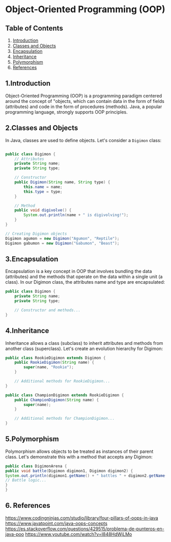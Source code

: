 # Object-Oriented Programming (OOP)

## **Table of Contents**

1. [Introduction](#1Introduction)
2. [Classes and Objects](#2classes-and-objects)
3. [Encapsulation](#3encapsulation)
4. [Inheritance](#4inheritance)
5. [Polymorphism](#5polymorphism)
6. [References](#6-references)
## 1.Introduction

Object-Oriented Programming (OOP) is a programming paradigm centered around the concept of "objects,
which can contain data in the form of fields (attributes) and code in the form of procedures (methods).
Java, a popular programming language, strongly supports OOP principles.

## 2.Classes and Objects

In Java, classes are used to define objects. Let's consider a `Digimon` class:

```java

public class Digimon {
    // Attributes
    private String name;
    private String type;

    // Constructor
    public Digimon(String name, String type) {
        this.name = name;
        this.type = type;
    }

    // Method
    public void digivolve() {
        System.out.println(name + " is digivolving!");
    }
}

// Creating Digimon objects
Digimon agumon = new Digimon("Agumon", "Reptile");
Digimon gabumon = new Digimon("Gabumon", "Beast");
```

## 3.Encapsulation

Encapsulation is a key concept in OOP that  involves bundling the data (attributes) and the methods
that operate on the data within a single unit (a class). In our Digimon class, the attributes
name and type are encapsulated:

```java
public class Digimon {
    private String name;
    private String type;

    // Constructor and methods...
}
```

## 4.Inheritance

Inheritance allows a class (subclass) to inherit attributes and methods
from another class (superclass). Let's create an evolution hierarchy for Digimon:

```java
public class RookieDigimon extends Digimon {
    public RookieDigimon(String name) {
        super(name, "Rookie");
    }

    // Additional methods for RookieDigimon...
}

public class ChampionDigimon extends RookieDigimon {
    public ChampionDigimon(String name) {
        super(name);
    }

    // Additional methods for ChampionDigimon...
}

```

## 5.Polymorphism

Polymorphism allows objects to be treated as instances of their parent class.
Let's demonstrate this with a method that accepts any Digimon:

```java
public class DigimonArena {
public void battle(Digimon digimon1, Digimon digimon2) {
System.out.println(digimon1.getName() + " battles " + digimon2.getName());
// Battle logic...
}
}
```

## 6. References

https://www.codingninjas.com/studio/library/four-pillars-of-oops-in-java
https://www.javatpoint.com/java-oops-concepts
https://es.stackoverflow.com/questions/429515/problema-de-punteros-en-java-poo
https://www.youtube.com/watch?v=I848HdWjLMo
